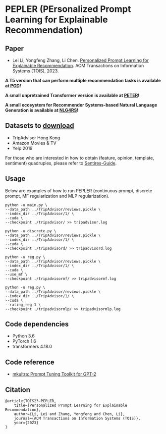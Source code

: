 # PEPLER (PErsonalized Prompt Learning for Explainable Recommendation)

## Paper
- Lei Li, Yongfeng Zhang, Li Chen. [Personalized Prompt Learning for Explainable Recommendation](https://arxiv.org/abs/2202.07371). ACM Transactions on Information Systems (TOIS), 2023.

**A T5 version that can perform multiple recommendation tasks is available at [POD](https://github.com/lileipisces/POD)!**

**A small unpretrained Transformer version is available at [PETER](https://github.com/lileipisces/PETER)!**

**A small ecosystem for Recommender Systems-based Natural Language Generation is available at [NLG4RS](https://github.com/lileipisces/NLG4RS)!**

## Datasets to [download](https://drive.google.com/drive/folders/1yB-EFuApAOJ0RzTI0VfZ0pignytguU0_?usp=sharing)
- TripAdvisor Hong Kong
- Amazon Movies & TV
- Yelp 2019

For those who are interested in how to obtain (feature, opinion, template, sentiment) quadruples, please refer to [Sentires-Guide](https://github.com/lileipisces/Sentires-Guide).

## Usage
Below are examples of how to run PEPLER (continuous prompt, discrete prompt, MF regularization and MLP regularization).
```
python -u main.py \
--data_path ../TripAdvisor/reviews.pickle \
--index_dir ../TripAdvisor/1/ \
--cuda \
--checkpoint ./tripadvisor/ >> tripadvisor.log

python -u discrete.py \
--data_path ../TripAdvisor/reviews.pickle \
--index_dir ../TripAdvisor/1/ \
--cuda \
--checkpoint ./tripadvisord/ >> tripadvisord.log

python -u reg.py \
--data_path ../TripAdvisor/reviews.pickle \
--index_dir ../TripAdvisor/1/ \
--cuda \
--use_mf \
--checkpoint ./tripadvisormf/ >> tripadvisormf.log

python -u reg.py \
--data_path ../TripAdvisor/reviews.pickle \
--index_dir ../TripAdvisor/1/ \
--cuda \
--rating_reg 1 \
--checkpoint ./tripadvisormlp/ >> tripadvisormlp.log
```

## Code dependencies
- Python 3.6
- PyTorch 1.6
- transformers 4.18.0

## Code reference
- [mkultra: Prompt Tuning Toolkit for GPT-2](https://github.com/corolla-johnson/mkultra)

## Citation
```
@article{TOIS23-PEPLER,
	title={Personalized Prompt Learning for Explainable Recommendation},
	author={Li, Lei and Zhang, Yongfeng and Chen, Li},
	journal={ACM Transactions on Information Systems (TOIS)},
	year={2023}
}
```
